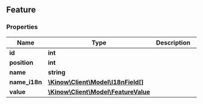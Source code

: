 ## Feature

### Properties
Name | Type | Description | Notes
------------ | ------------- | ------------- | -------------
**id** | **int** |  | [optional] 
**position** | **int** |  | [optional] 
**name** | **string** |  | [optional] 
**name_i18n** | [**\Kinow\Client\Model\I18nField[]**](#I18nField) |  | [optional] 
**value** | [**\Kinow\Client\Model\FeatureValue**](#FeatureValue) |  | [optional] 


